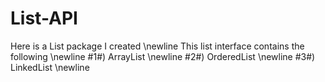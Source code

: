 # List-API
Here is a List package I created \newline
This list interface contains the following \newline
 #1#) ArrayList \newline
 #2#) OrderedList \newline
 #3#) LinkedList \newline
